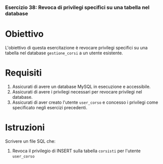 ### Esercizio 38: Revoca di privilegi specifici su una tabella nel database

# Obiettivo
L'obiettivo di questa esercitazione è revocare privilegi specifici su una tabella nel database `gestione_corsi` a un utente esistente.

# Requisiti
1. Assicurati di avere un database MySQL in esecuzione e accessibile.
2. Assicurati di avere i privilegi necessari per revocare privilegi nel database.
3. Assicurati di aver creato l'utente `user_corso` e concesso i privilegi come specificato negli esercizi precedenti.

# Istruzioni
Scrivere un file SQL che:
1. Revoca il privilegio di INSERT sulla tabella `corsisti` per l'utente `user_corso`